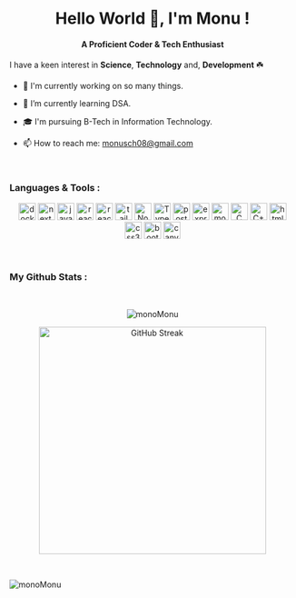 <h1 align="center">Hello World 👋, I'm Monu ! </h1>
<h4 align="center"> A Proficient Coder & Tech Enthusiast </h4>

I have a keen interest in **Science**, **Technology** and, **Development** ☘️ 

<!--
**monoMonu/monoMonu** is a ✨ _special_ ✨ repository because its `README.md` (this file) appears on your GitHub profile.
Here are some ideas to get you started:
- 👯 I’m looking to collaborate on ...
- 🤔 I’m looking for help with ...
- 💬 Ask me about ...
- 😄 Pronouns: ...
- ⚡ Fun fact: ...
-->

- 🔭 I'm currently working on so many things.

- 🌱 I’m currently learning DSA.

- 🎓 I'm pursuing B-Tech in Information Technology.
  
- 📫 How to reach me: monusch08@gmail.com

<br>
<h3>Languages & Tools : </h3>
<p align="center">
  <a href="#" target="_blank" rel="noreferrer"> <img src="https://img.shields.io/badge/Docker-2496ED?style=for-the-badge&logo=docker&logoColor=fff" alt="docker" height="30"/></a>
  <a href="#" target="_blank" rel="noreferrer"> <img src="https://img.shields.io/badge/Next.js-000000?style=for-the-badge&logo=nextdotjs&logoColor=fff" alt="next.js" height="30"/></a>
  <a href="https://developer.mozilla.org/en-US/docs/Web/JavaScript" target="_blank" rel="noreferrer"> <img src="https://img.shields.io/badge/JS-000?style=for-the-badge&logo=javascript&logoColor=F7DF1E" alt="javascript" height="30"/></a>
  <a href="https://react.dev/" target="_blank" rel="noreferrer"> <img src="https://img.shields.io/badge/REACT-61DAFB?style=for-the-badge&logo=react&logoColor=000" alt="react" height="30"/></a>
  <a href="https://react.dev/" target="_blank" rel="noreferrer"> <img src="https://img.shields.io/badge/REACT_NATIVE-61DAFB?style=for-the-badge&logo=react&logoColor=000" alt="react-native" height="30"/></a>
  <a href="#" target="_blank" rel="noreferrer"> <img src="https://img.shields.io/badge/Tailwind CSS-06B6D4?style=for-the-badge&logo=tailwindcss&logoColor=fff" alt="tailwind" height="30"/></a>
  <a href="#" target="_blank" rel="noreferrer"> <img src="https://img.shields.io/badge/NodeJS-339933?style=for-the-badge&logo=nodedotjs&logoColor=fff" alt="Node Js" height="30"/></a>
  <a href="#" target="_blank" rel="noreferrer"> <img src="https://img.shields.io/badge/TypeScript-3178C6?style=for-the-badge&logo=typescript&logoColor=fff" alt="TypeScript" height="30"/></a>
  <a href="#" target="_blank" rel="noreferrer"> <img src="https://img.shields.io/badge/Postman-FF6C37?style=for-the-badge&logo=postman&logoColor=fff" alt="postman" height="30"/></a>
  <a href="#" target="_blank" rel="noreferrer"> <img src="https://img.shields.io/badge/express-000000?style=for-the-badge&logo=express&logoColor=fff" alt="express" height="30"/></a>
  <a href="#" target="_blank" rel="noreferrer"> <img src="https://img.shields.io/badge/MongoDB-47A248?style=for-the-badge&logo=mongodb&logoColor=fff" alt="mongodb" height="30"/></a>
  <a href="#" target="_blank" rel="noreferrer"> <img src="https://img.shields.io/badge/C-A8B9CC?style=for-the-badge&logo=c&logoColor=fff" alt="C" height="30"/></a>
  <a href="#" target="_blank" rel="noreferrer"> <img src="https://img.shields.io/badge/C++-00599C?style=for-the-badge&logo=cplusplus&logoColor=fff" alt="C++" height="30"/></a>
  <a href="https://www.w3.org/html/" target="_blank" rel="noreferrer"> <img src="https://img.shields.io/badge/HTML5-E34F26?style=for-the-badge&logo=html5&logoColor=white" alt="html5" height="30" /></a> 
  <a href="https://www.w3schools.com/css/" target="_blank" rel="noreferrer"> <img src="https://img.shields.io/badge/CSS3-1572B6?style=for-the-badge&logo=css3&logoColor=white" alt="css3" height="30"/></a> 
  <a href="#" target="_blank" rel="noreferrer"> <img src="https://img.shields.io/badge/Bootstrap-7952B3?style=for-the-badge&logo=bootstrap&logoColor=fff" alt="bootstrap" height="30"/></a>
  <a href="#" target="_blank" rel="noreferrer"> <img src="https://img.shields.io/badge/Canva-7952B3?style=for-the-badge&logo=canva&logoColor=fff" alt="canva" height="30"/></a>
</p>
<br>

<h3>My Github Stats :</h3>
<br>
<p align="center"> <img src="https://github-readme-stats.vercel.app/api?username=monoMonu&show_icons=true&theme=radical" alt="monoMonu" /></p>        
<!-- <p align="center"> <img src="https://api.githubtrends.io/user/svg/monoMonu/langs?time_range=one_year&include_private=True&loc_metric=changed&theme=dark" alt="Top Languages" width="400"/></p> -->
<p align="center"> <img src="https://github-readme-streak-stats.herokuapp.com?user=monoMonu&theme=radical" alt="GitHub Streak" width="400"/></p>
<br>
<p> <img src="https://komarev.com/ghpvc/?username=monoMonu&label=Profile%20views&color=0e75b6&style=flat" alt="monoMonu" /></p>        
